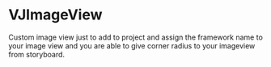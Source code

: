 # VJImageView

Custom image view just to add to project and assign the framework name to your image view and you are able to give corner radius to your imageview from storyboard.
